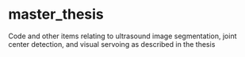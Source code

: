 # master_thesis
Code and other items relating to ultrasound image segmentation, joint center detection, and visual servoing as described in the thesis

